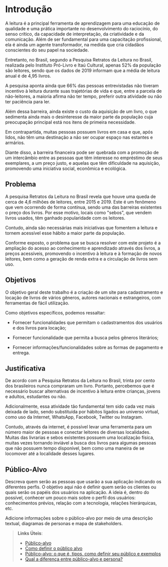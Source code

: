 # Introdução

A leitura é a principal ferramenta de aprendizagem para uma educação de qualidade e uma prática importante no desenvolvimento do raciocínio, do senso crítico, da capacidade de interpretação, da criatividade e da comunicação. Além de ser fundamental para uma capacitação profissional, ela é ainda um agente transformador, na medida que cria cidadãos conscientes do seu papel na sociedade. 

Entretanto, no Brasil, segundo a Pesquisa Retratos da Leitura no Brasil, realizada pelo Instituto Pró-Livro e Itaú Cultural, apenas 52% da população são leitores, sendo que os dados de 2019 informam que a média de leitura anual é de 4,95 livros. 

A pesquisa aponta ainda que 66% das pessoas entrevistadas não tiveram incentivo à leitura durante suas trajetórias de vida e que, entre a parcela de não-leitores, a maioria afirma não ter tempo, preferir outra atividade ou não ter paciência para ler. 

Além dessa barreira, ainda existe o custo da aquisição de um livro, o que sedimenta ainda mais o desinteresse da maior parte da população cuja preocupação principal está nos itens de primeira necessidade.  

Em contrapartida, muitas pessoas possuem livros em casa e que, após lidos, não têm uma destinação a não ser ocupar espaço nas estantes e armários. 

Diante disso, a barreira financeira pode ser quebrada com a promoção de um intercâmbio entre as pessoas que têm interesse no empréstimo de seus exemplares, a um preço justo, e aquelas que têm dificuldade na aquisição, promovendo uma iniciativa social, econômica e ecológica.  


## Problema
A pesquisa Retratos da Leitura no Brasil revela que houve uma queda de cerca de 4,6 milhões de leitores, entre 2015 e 2019. Este é um fenômeno que vem ocorrendo de forma contínua, sendo uma das barreiras existentes o preço dos livros. Por esse motivo, locais como "sebos", que vendem livros usados, têm ganhado popularidade com os leitores.

Contudo, ainda são necessárias mais iniciativas que fomentem a leitura e tornem acessível esse hábito a maior parte da população.

Conforme exposto, o problema que se busca resolver com este projeto é a ampliação do acesso ao conhecimento e aprendizado através dos livros, a preços acessíveis, promovendo o incentivo à leitura e à formação de novos leitores, bem como a geração de renda extra e a circulação de livros sem uso. 

## Objetivos

O objetivo geral deste trabalho é a criação de um site para cadastramento e locação de livros de vários gêneros, autores nacionais e estrangeiros, com ferramentas de fácil utilização. 

Como objetivos específicos, podemos ressaltar: 

- Fornecer funcionalidades que permitam o cadastramentos dos usuários e dos livros para locação; 

- Fornecer funcionalidade que permita a busca pelos gêneros literários; 

- Fornecer informações/funcionalidades sobre as formas de pagamento e entrega. 

## Justificativa

De acordo com a Pesquisa Retratos da Leitura no Brasil, trinta por cento dos brasileiros nunca compraram um livro. Portanto, percebemos que é necessário buscar alternativas de incentivo à leitura entre crianças, jovens e adultos, estudantes ou não. 

Adicionalmente, essa atividade tão fundamental tem sido cada vez mais deixada de lado, sendo substituída por hábitos ligados ao universo virtual, como uso da Internet, WhatsApp, Facebook, Twitter ou Instagram. 

Contudo, através da internet, é possível levar uma ferramenta para um número maior de pessoas e conectar leitores de diversas localidades. Muitas das livrarias e sebos existentes possuem uma localização física, muitas vezes tornando inviável a busca dos livros para algumas pessoas que não possuem tempo disponível, bem como uma maneira de se locomover até a localidade desses lugares.

## Público-Alvo

Descreva quem serão as pessoas que usarão a sua aplicação indicando os diferentes perfis. O objetivo aqui não é definir quem serão os clientes ou quais serão os papéis dos usuários na aplicação. A ideia é, dentro do possível, conhecer um pouco mais sobre o perfil dos usuários: conhecimentos prévios, relação com a tecnologia, relações
hierárquicas, etc.

Adicione informações sobre o público-alvo por meio de uma descrição textual, diagramas de personas e mapa de stakeholders.

> **Links Úteis**:
> - [Público-alvo](https://blog.hotmart.com/pt-br/publico-alvo/)
> - [Como definir o público alvo](https://exame.com/pme/5-dicas-essenciais-para-definir-o-publico-alvo-do-seu-negocio/)
> - [Público-alvo: o que é, tipos, como definir seu público e exemplos](https://klickpages.com.br/blog/publico-alvo-o-que-e/)
> - [Qual a diferença entre público-alvo e persona?](https://rockcontent.com/blog/diferenca-publico-alvo-e-persona/)
